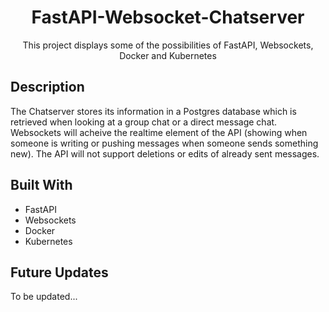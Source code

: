 <h1 align="center">FastAPI-Websocket-Chatserver</h1>
<p align="center"> This project displays some of the possibilities of FastAPI, Websockets, Docker and Kubernetes</p>

<h2 align="left">Description</h2>
<p align="left">
The Chatserver stores its information in a Postgres database which is retrieved when looking at a group chat or a direct message chat. Websockets will acheive the realtime element of the API (showing when someone is writing or pushing messages when someone sends something new). The API will not support deletions or edits of already sent messages.
</p>

## Built With

- FastAPI
- Websockets
- Docker
- Kubernetes

## Future Updates

To be updated...
